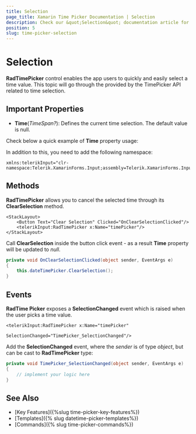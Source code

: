 ```yaml
---
title: Selection
page_title: Xamarin Time Picker Documentation | Selection
description: Check our &quot;Selection&quot; documentation article for Telerik TimePicker for Xamarin control.
position: 5
slug: time-picker-selection
---
```


# Selection

**RadTimePicker** control enables the app users to quickly and easily select a time value. This topic will go through the provided by the TimePicker API related to time selection.

## Important Properties

* **Time**(*TimeSpan?*): Defines the current time selection. The default value is null.

Check below a quick example of **Time** property usage:

<snippet id='timepicker-keyfeatures-time' />

In addition to this, you need to add the following namespace:

```XAML
xmlns:telerikInput="clr-namespace:Telerik.XamarinForms.Input;assembly=Telerik.XamarinForms.Input"
```

## Methods

**RadTimePicker** allows you to cancel the selected time through its **ClearSelection** method.

```XAML
<StackLayout>
	<Button Text="Clear Selection" Clicked="OnClearSelectionClicked"/>
	<telerikInput:RadTimePicker x:Name="timePicker"/>
</StackLayout>
```

Call **ClearSelection** inside the button click event - as a result **Time** property will be updated to *null*.

```C#
private void OnClearSelectionClicked(object sender, EventArgs e)
{
    this.dateTimePicker.ClearSelection();
}
```

## Events 

**RadTime Picker** exposes a **SelectionChanged** event which is raised when the user picks a time value.

```XAML
<telerikInput:RadTimePicker x:Name="timePicker" 
                            SelectionChanged="TimePicker_SelectionChanged"/>
```

Add the **SelectionChanged** event, where the *sender* is of type *object*, but can be cast to **RadTimePicker** type:

```C#
private void TimePicker_SelectionChanged(object sender, EventArgs e)
{
	// implement your logic here
}
```

## See Also

- [Key Features]({%slug time-picker-key-features%})
- [Templates]({% slug datetime-picker-templates%})
- [Commands]({% slug time-picker-commands%})